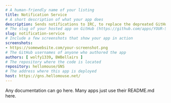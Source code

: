 ```yaml
---
# A human-friendly name of your listing
title: Notification Service
# A short description of what your app does
description: Sends notifications to IRC, to replace the depreated GitHub IRC service integration
# The slug of your hosted app on GitHub (https://github.com/apps/YOUR-SLUG)
slug: notification-service
# Include a few screenshots that show your app in action
screenshots:
- https://somewebsite.com/your-screenshot.png
# The GitHub usernames of anyone who authored the app
authors: [ wolfy1339, BWBellairs ]
# The repository where the code is located
repository: hellomouse/GNS
# The address where this app is deployed
host: https://gns.hellomouse.net/
---
```


Any documentation can go here. Many apps just use their README.md here.
